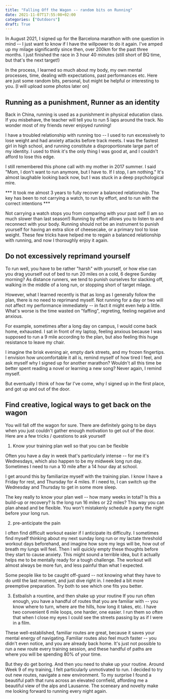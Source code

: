```yaml
---
title: "Falling Off the Wagon -- random bits on Running"
date: 2021-11-07T17:55:08+02:00
categories: ["Outdoors"]
draft: True
---
```


In August 2021, I signed up for the Barcelona marathon with one question in mind -- I just want to know if I have the willpower to do it again. I've amped up my milage significantly since then, over 200km for the past three months. I just finished the race in 3 hour 40 minutes (still short of BQ time, but that's the next target!)

In the process, I learned so much about my body, my own mental processes, time, dealing with expectations, past performances etc. Here are just some random bits, personal, but might be helpful or interesting to you. [I will upload some photos later on]

## Running as a punishment, Runner as an identity

Back in China, running is used as a punishment in physical education class. If you misbehave, the teacher will tell you to run 5 laps around the track. No wonder most of my friends never enjoyed running! 

I have a troubled relationship with running too -- I used to run excessively to lose weight and had anxiety attacks before track meets. I was the fastest girl in high school, and running constitute a disproportionate large part of my identity. I used to think it's the only thing I was good at, and I couldn't afford to lose this edge. 

I still remembered this phone call with my mother in 2017 summer. I said "Mom, I don't want to run anymore, but I have to. If I stop, I am nothing." It's almost laughable looking back now, but I was stuck in a deep psychological mire. 

*** It took me almost 3 years to fully recover a balanced relationship. The key has been to not carrying a watch, to run by effort, and to run with the correct intentions *** 

Not carrying a watch stops you from comparing with your past self (I am so much slower than last season!) Running by effort allows you to listen to and reconnect with your body. Running should not be an instrument to punish yourself for having an extra slice of cheesecake, or a primary tool to lose weight. These few tricks have helped me to regain a balanced relationship with running, and now I thoroughly enjoy it again. 


## Do not excessively reprimand yourself
To run well, you have to be rather "harsh" with yourself, or how else can you drag yourself out of bed to run 20 miles on a cold, 6 degree Sunday morning? As distance runners, we tend to punish ourselves for slacking off, walking in the middle of a long run, or stopping short of target milage.

However, what I learned recently is that as long as I generally follow the plan, there is no need to reprimand myself. Not running for a day or two will not affect my performance immediately -- in fact it might even help a little. What's worse is the time wasted on "faffing", regreting, feeling negative and anxious.

For example, sometimes after a long day on campus, I would come back home, exhausted. I sat in front of my laptop, feeling anxious because I was supposed to run a 9 mile according to the plan, but also feeling this huge resistance to leave my chair. 

I imagine the brisk evening air, empty dark streets, and my frozen fingertips. I envision how uncomfortable it all is, remind myself of how tired I feel, and ask myself why I signed up for another marathon? Wouldn't all this time be better spent reading a novel or learning a new song? Never again, I remind myself. 

But eventually I think of how far I've come, why I signed up in the first place, and got up and out of the door. 

## Find creative, logical ways to get back on the wagon

You will fall off the wagon for sure. There are definitely going to be days when you just couldn't gather enough motivation to get out of the door. Here are a few tricks / questions to ask yourself

1. Know your training plan well so that you can be flexible 

Often you have a day in week that's particularly intense -- for me it's Wednesdays, which also happen to be my midweek long run day. Sometimes I need to run a 10 mile after a 14 hour day at school. 

I get around this by familiarize myself with the training plan. I know I have a Friday for rest, and Thursday for 4 miles. If i need to, I can switch up the Wednesday and Thursday to get in some more sleep. 

The key really to know your plan well -- how many weeks in total? Is this a build-up or recovery? Is the long run 16 miles or 22 miles? This way you can plan ahead and be flexible. You won't mistakenly schedule a party the night before your long run. 

2. pre-anticipate the pain 

I often find difficult workout easier if I anticipate its difficulty. I sometimes find myself thinking about my next sunday long run or my lactate threshold workout days beforehand, and imagine how sore my legs will be, how out of breath my lungs will feel. Then I will quickly empty these thoughts before they start to cause anxiety. This might sound a terrible idea, but it actually helps me to be mentally ready for a tough challenge. The workout will almost always be more fun, and less painful than what I expected. 

Some people like to be caught off-guard -- not knowing what they have to do until the last moment, and just dive right in. I needed a bit more preemptive preparation. Try both to see which one fits you better. 


3. Estbalish a rountine, and then shake up your routine 
If you run often enough, you have a handful of routes that you are familiar with -- you know where to turn, where are the hills, how long it takes, etc. I have two convenient 6 mile loops, one harder, one easier. I run them so often that when I close my eyes I could see the streets passing by as if I were in a film. 

These well-established, familiar routes are great, because it saves your mental energy of navigating. Familiar routes also feel much faster -- you didn't even notice, and you are already back home. It's just not possible to run a new route every training session, and these handful of paths are where you will be spending 80% of your time. 

But they do get boring. And then you need to shake up your routine. Around Week 9 of my training, I felt particularly unmotivated to run. I decided to try out new routes, navigate a new environment. To my surprise I found a beautiful path that runs across an elevated cornfield, affording me a beautiful view of the alps and Lausanne. The sceneary and novelty make me looking forward to running every night again. 


